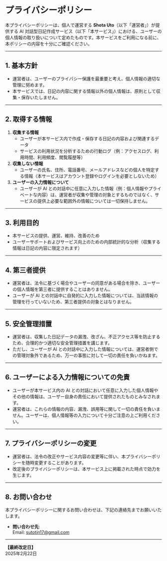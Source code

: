 # プライバシーポリシー

本プライバシーポリシーは、個人で運営する **Shota Uto**（以下「運営者」）が提供する AI 対話型日記作成サービス（以下「本サービス」）における、ユーザーの個人情報の取り扱いについて定めたものです。本サービスをご利用になる前に、本ポリシーの内容を十分にご確認ください。

---

## 1. 基本方針

- 運営者は、ユーザーのプライバシー保護を最重要と考え、個人情報の適切な管理に努めます。  
- 本サービスでは、日記の内容に関する情報以外の個人情報は、原則として収集・保存いたしません。

---

## 2. 取得する情報

1. **収集する情報**  
   - ユーザーが本サービス内で作成・保存する日記の内容および関連するデータ
   - サービスの利用状況を分析するための行動ログ（例：アクセスログ、利用時間、利用頻度、閲覧履歴等）  
2. **収集しない情報**  
   - ユーザーの氏名、住所、電話番号、メールアドレスなどの個人を特定する情報（本サービスはアカウント登録やログインを必要としないため）  
3. **ユーザーの入力情報について**  
   - ユーザーが AI との対話中に任意に入力した情報（例：個人情報やプライベートな内容）は、運営者が収集や管理の対象とするものではなく、サービスの提供上必要な範囲外の情報については一切保持しません。

---

## 3. 利用目的

- 本サービスの提供、運営、維持、改善のため  
- ユーザーサポートおよびサービス向上のための内部統計的な分析（収集する情報は日記の内容に限定されます）

---

## 4. 第三者提供

- 運営者は、法令に基づく場合やユーザーの同意がある場合を除き、ユーザーの個人情報を第三者に提供することはありません。  
- ユーザーが AI との対話中に自発的に入力した情報については、当該情報の管理を行っていないため、第三者提供の対象とはなりません。

---

## 5. 安全管理措置

- 運営者は、収集した日記データの漏洩、改ざん、不正アクセス等を防止するため、合理的かつ適切な安全管理措置を講じます。  
- ただし、ユーザーが AI との対話中に入力した情報については、運営者側での管理対象外であるため、万一の事態に対して一切の責任を負いかねます。

---

## 6. ユーザーによる入力情報についての免責

- ユーザーが本サービス内の AI との対話において任意に入力した個人情報やその他の情報は、ユーザー自身の責任において提供されたものとみなされます。  
- 運営者は、これらの情報の内容、漏洩、誤用等に関して一切の責任を負いません。ユーザーは、個人情報等の入力について十分ご注意の上ご利用ください。

---

## 7. プライバシーポリシーの変更

- 運営者は、法令の改正やサービス内容の変更等に伴い、本プライバシーポリシーを随時変更することがあります。  
- 改定後のプライバシーポリシーは、本サービス上に掲載された時点で効力を生じます。

---

## 8. お問い合わせ

本プライバシーポリシーに関するお問い合わせは、下記の連絡先までお願いいたします。

- **問い合わせ先**:  
  Email: sutotin17@gmail.com  

---

**【最終改定日】**  
2025年2月22日
